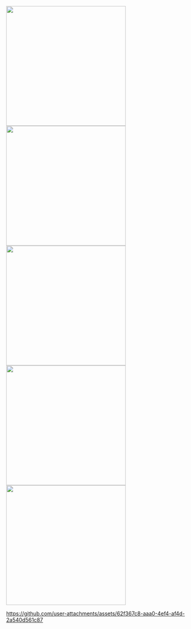 <p>
 <img src = "https://github.com/user-attachments/assets/ac2badec-aed7-4d80-b054-fed86176649f"width = "320"/>
 <img src = "https://github.com/user-attachments/assets/3a8e2e32-a9d6-498a-981c-f4a5d4738355"width = "320"/>
 <img src = "https://github.com/user-attachments/assets/c9b07d57-8037-4b0d-8adc-85aa2a1468ae"width = "320"/>
 <img src = "https://github.com/user-attachments/assets/579c941a-8c4d-4223-881d-3845a151d1b1"width = "320"/>
 <img src = "https://github.com/user-attachments/assets/6917e27a-d0f0-48c0-a1a1-d949327a4ed0"width = "320"/>
</p>


https://github.com/user-attachments/assets/62f367c8-aaa0-4ef4-af4d-2a540d561c87

